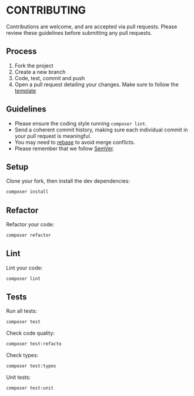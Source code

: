 # CONTRIBUTING

Contributions are welcome, and are accepted via pull requests.
Please review these guidelines before submitting any pull requests.

## Process

1. Fork the project
1. Create a new branch
1. Code, test, commit and push
1. Open a pull request detailing your changes. Make sure to follow the [template](.github/PULL_REQUEST_TEMPLATE.md)

## Guidelines

* Please ensure the coding style running `composer lint`.
* Send a coherent commit history, making sure each individual commit in your pull request is meaningful.
* You may need to [rebase](https://git-scm.com/book/en/v2/Git-Branching-Rebasing) to avoid merge conflicts.
* Please remember that we follow [SemVer](http://semver.org/).

## Setup

Clone your fork, then install the dev dependencies:
```bash
composer install
```

## Refactor

Refactor your code:
```bash
composer refactor
```

## Lint

Lint your code:
```bash
composer lint
```

## Tests

Run all tests:
```bash
composer test
```

Check code quality:
```bash
composer test:refacto
```

Check types:
```bash
composer test:types
```

Unit tests:
```bash
composer test:unit
```
